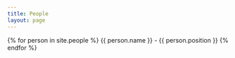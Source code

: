 ```yaml
---
title: People
layout: page
---
```


{% for person in site.people %}
    {{ person.name }} - {{ person.position }}
{% endfor %}